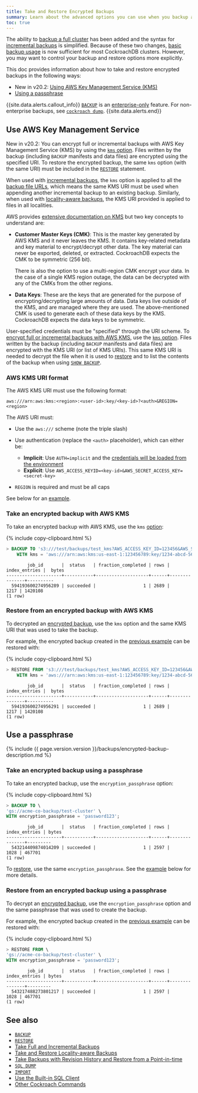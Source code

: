```yaml
---
title: Take and Restore Encrypted Backups
summary: Learn about the advanced options you can use when you backup and restore a CockroachDB cluster.
toc: true
---
```


The ability to [backup a full cluster](backup.html#backup-a-cluster) has been added and the syntax for [incremental backups](backup.html#create-incremental-backups) is simplified. Because of these two changes, [basic backup usage](take-full-and-incremental-backups.html) is now sufficient for most CockroachDB clusters. However, you may want to control your backup and restore options more explicitly.

This doc provides information about how to take and restore encrypted backups in the following ways:

- <span class="version-tag">New in v20.2:</span> [Using AWS Key Management Service (KMS)](#use-aws-key-management-service)
- [Using a passphrase](#use-a-passphrase)

{{site.data.alerts.callout_info}}
[`BACKUP`](backup.html) is an [enterprise-only](https://www.cockroachlabs.com/product/cockroachdb/) feature. For non-enterprise backups, see [`cockroach dump`](cockroach-dump.html).
{{site.data.alerts.end}}

## Use AWS Key Management Service

<span class="version-tag">New in v20.2:</span> You can encrypt full or incremental backups with AWS Key Management Service (KMS) by using the [`kms` option](backup.html#options). Files written by the backup (including `BACKUP` manifests and data files) are encrypted using the specified URI. To restore the encrypted backup, the same `kms` option (with the same URI) must be included in the [`RESTORE`](restore.html) statement.

When used with [incremental backups](backup.html#incremental-backups), the `kms` option is applied to all the [backup file URLs](backup.html#backup-file-urls), which means the same KMS URI must be used when appending another incremental backup to an existing backup. Similarly, when used with [locality-aware backups](take-and-restore-locality-aware-backups.html), the KMS URI provided is applied to files in all localities.

AWS provides [extensive documentation on KMS](https://aws.amazon.com/kms/) but two key concepts to understand are:

- **Customer Master Keys (CMK)**: This is the master key generated by AWS KMS and it never leaves the KMS. It contains key-related metadata and key material to encrypt/decrypt other data. The key material can never be exported, deleted, or extracted. CockroachDB expects the CMK to be symmetric (256 bit).

    There is also the option to use a multi-region CMK encrypt your data. In the case of a single KMS region outage, the data can be decrypted with any of the CMKs from the other regions.

- **Data Keys**: These are the keys that are generated for the purpose of encrypting/decrypting large amounts of data. Data keys live outside of the KMS, and are managed where they are used. The above-mentioned CMK is used to generate each of these data keys by the KMS. CockroachDB expects the data keys to be symmetric.

User-specified credentials must be "specified" through the URI scheme. To [encrypt full or incremental backups with AWS KMS](#take-an-encrypted-backup-with-aws-kms), use the [`kms` option](backup.html#options). Files written by the backup (including `BACKUP` manifests and data files) are encrypted with the KMS URI (or list of KMS URIs). This same KMS URI is needed to decrypt the file when it is used to [restore](#restore-from-an-encrypted-backup-with-aws-kms) and to list the contents of the backup when using [`SHOW BACKUP`](show-backup.html#show-an-encrypted-backup).

### AWS KMS URI format

The AWS KMS URI must use the following format:

~~~
aws:///arn:aws:kms:<region>:<user-id>:key/<key-id>?<auth>&REGION=<region>
~~~

The AWS URI must:

- Use the `aws:///` scheme (note the triple slash)
- Use authentication (replace the `<auth>` placeholder), which can either be:

   - **Implicit**: Use `AUTH=implicit` and the [credentials will be loaded from the environment](https://docs.aws.amazon.com/sdk-for-go/api/aws/session/)
   - **Explicit**: Use `AWS_ACCESS_KEYID=<key-id>&AWS_SECRET_ACCESS_KEY=<secret-key>`

- `REGION` is required and must be all caps

See below for an [example](#take-an-encrypted-backup-with-aws-kms).

### Take an encrypted backup with AWS KMS

To take an encrypted backup with AWS KMS, use the `kms` [option](backup.html#options):

{% include copy-clipboard.html %}
~~~ sql
> BACKUP TO 's3:///test/backups/test_kms?AWS_ACCESS_KEY_ID=123456&AWS_SECRET_ACCESS_KEY=123456'
    WITH kms = 'aws:///arn:aws:kms:us-east-1:123456789:key/1234-abcd-5678-efgh-90ij?AWS_ACCESS_KEY_ID=123456&AWS_SECRET_ACCESS_KEY=123456&REGION=us-east-1';
~~~

~~~
        job_id       |  status   | fraction_completed | rows | index_entries |  bytes
---------------------+-----------+--------------------+------+---------------+----------
  594193600274956289 | succeeded |                  1 | 2689 |          1217 | 1420108
(1 row)
~~~

### Restore from an encrypted backup with AWS KMS

To decrypted an [encrypted backup](#take-an-encrypted-backup-with-aws-kms), use the `kms` option and the same KMS URI that was used to take the backup.

For example, the encrypted backup created in the [previous example](#take-an-encrypted-backup-with-aws-kms) can be restored with:

{% include copy-clipboard.html %}
~~~ sql
> RESTORE FROM 's3:///test/backups/test_kms?AWS_ACCESS_KEY_ID=123456&AWS_SECRET_ACCESS_KEY=123456'
    WITH kms = 'aws:///arn:aws:kms:us-east-1:123456789:key/1234-abcd-5678-efgh-90ij?AWS_ACCESS_KEY_ID=123456&AWS_SECRET_ACCESS_KEY=123456&REGION=us-east-1';
~~~

~~~
        job_id       |  status   | fraction_completed | rows | index_entries |  bytes
---------------------+-----------+--------------------+------+---------------+----------
  594193600274956291 | succeeded |                  1 | 2689 |          1217 | 1420108
(1 row)
~~~

## Use a passphrase

{% include {{ page.version.version }}/backups/encrypted-backup-description.md %}

### Take an encrypted backup using a passphrase

To take an encrypted backup, use the `encryption_passphrase` option:

{% include copy-clipboard.html %}
~~~ sql
> BACKUP TO \
'gs://acme-co-backup/test-cluster' \
WITH encryption_passphrase = 'password123';
~~~
~~~
        job_id       |  status   | fraction_completed | rows | index_entries | bytes
---------------------+-----------+--------------------+------+---------------+---------
  543214409874014209 | succeeded |                  1 | 2597 |          1028 | 467701
(1 row)
~~~

To [restore](restore.html), use the same `encryption_passphrase`. See the [example](#restore-from-an-encrypted-backup-using-a-passphrase) below for more details.

### Restore from an encrypted backup using a passphrase

To decrypt an [encrypted backup](#take-an-encrypted-backup-using-a-passphrase), use the `encryption_passphrase` option and the same passphrase that was used to create the backup.

For example, the encrypted backup created in the [previous example](#take-an-encrypted-backup-using-a-passphrase) can be restored with:

{% include copy-clipboard.html %}
~~~ sql
> RESTORE FROM \
'gs://acme-co-backup/test-cluster' \
WITH encryption_passphrase = 'password123';
~~~
~~~
        job_id       |  status   | fraction_completed | rows | index_entries | bytes
---------------------+-----------+--------------------+------+---------------+---------
  543217488273801217 | succeeded |                  1 | 2597 |          1028 | 467701
(1 row)
~~~

## See also

- [`BACKUP`][backup]
- [`RESTORE`][restore]
- [Take Full and Incremental Backups](take-full-and-incremental-backups.html)
- [Take and Restore Locality-aware Backups](take-and-restore-locality-aware-backups.html)
- [Take Backups with Revision History and Restore from a Point-in-time](take-backups-with-revision-history-and-restore-from-a-point-in-time.html)
- [`SQL DUMP`](cockroach-dump.html)
- [`IMPORT`](import-data.html)
- [Use the Built-in SQL Client](cockroach-sql.html)
- [Other Cockroach Commands](cockroach-commands.html)

<!-- Reference links -->

[backup]:  backup.html
[restore]: restore.html
